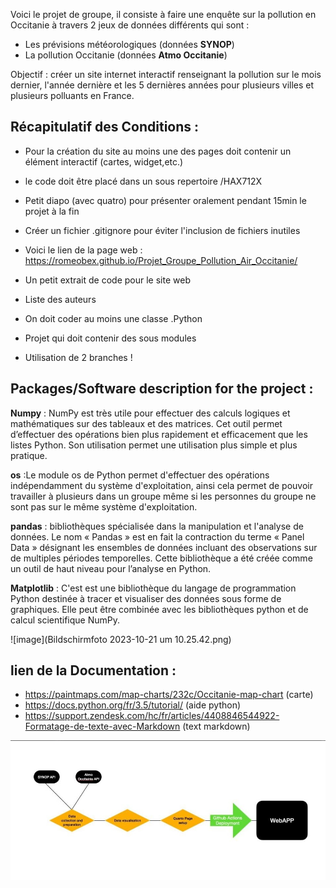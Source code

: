 Voici le projet de groupe, il consiste à faire une enquête sur la pollution en Occitanie à travers 2 jeux de données différents qui sont : 

* Les prévisions météorologiques (données **SYNOP**)
* La pollution Occitanie (données **Atmo Occitanie**)

Objectif : créer un site internet interactif renseignant la pollution sur le mois dernier, l'année dernière et les 5 
dernières années pour plusieurs villes et plusieurs polluants en France. 

## Récapitulatif des Conditions :  

* Pour la création du site au moins une des pages doit contenir un élément interactif (cartes, widget,etc.)  

* le code doit être placé dans un sous repertoire /HAX712X

* Petit diapo (avec quatro) pour présenter oralement pendant 15min le projet à la fin 

* Créer un fichier .gitignore pour éviter l'inclusion de fichiers inutiles 

* Voici le lien de la page web : https://romeobex.github.io/Projet_Groupe_Pollution_Air_Occitanie/ 


* Un petit extrait de code pour le site web 

* Liste des auteurs

* On doit coder au moins une classe .Python 

* Projet qui doit contenir des sous modules 

* Utilisation de 2 branches ! 


## Packages/Software description for the project :


**Numpy** : NumPy est très utile pour effectuer des calculs logiques et mathématiques sur des tableaux et des matrices. Cet outil permet d’effectuer des opérations bien plus rapidement et efficacement que les listes Python. Son utilisation permet une utilisation plus simple et plus pratique.

**os** :Le module os de Python permet d'effectuer des opérations indépendamment du système d'exploitation, ainsi cela permet de pouvoir travailler à plusieurs dans un groupe même si les personnes du groupe ne sont pas sur le même système d'exploitation. 


**pandas** : bibliothèques spécialisée dans la manipulation et l'analyse de données. 
Le nom « Pandas » est en fait la contraction du terme « Panel Data » désignant les ensembles de données incluant des observations sur de multiples périodes temporelles. Cette bibliothèque a été créée comme un outil de haut niveau pour l’analyse en Python.

**Matplotlib** : C'est est une bibliothèque du langage de programmation Python destinée à tracer et visualiser des données sous forme de graphiques. Elle peut être combinée avec les bibliothèques python et de calcul scientifique NumPy.

![image](Bildschirmfoto 2023-10-21 um 10.25.42.png)


## lien de la Documentation :

* https://paintmaps.com/map-charts/232c/Occitanie-map-chart (carte)
* https://docs.python.org/fr/3.5/tutorial/ (aide python)
* https://support.zendesk.com/hc/fr/articles/4408846544922-Formatage-de-texte-avec-Markdown (text markdown) 



![Objectif](github_actions.jpg)

